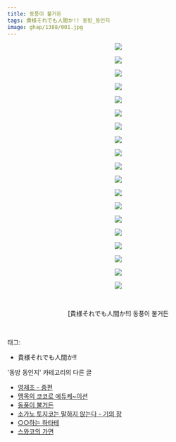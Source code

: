 ```yaml
---
title: 동풍이 불거든
tags: 貴様それでも人間か!! 동방_동인지
image: ghap/1388/001.jpg
---
```

<div class="article">
<p style="text-align: center; clear: none; float: none;"><img src="{{ site.nasurl }}/ghap/1388/001.jpg"/></p>
<p style="text-align: center; clear: none; float: none;"><img src="{{ site.nasurl }}/ghap/1388/002.jpg"/></p>
<p style="text-align: center; clear: none; float: none;"><img src="{{ site.nasurl }}/ghap/1388/003.jpg"/></p>
<p style="text-align: center; clear: none; float: none;"><img src="{{ site.nasurl }}/ghap/1388/004.jpg"/></p>
<p style="text-align: center; clear: none; float: none;"><img src="{{ site.nasurl }}/ghap/1388/005.jpg"/></p>
<p style="text-align: center; clear: none; float: none;"><img src="{{ site.nasurl }}/ghap/1388/006.jpg"/></p>
<p style="text-align: center; clear: none; float: none;"><img src="{{ site.nasurl }}/ghap/1388/007.jpg"/></p>
<p style="text-align: center; clear: none; float: none;"><img src="{{ site.nasurl }}/ghap/1388/008.jpg"/></p>
<p style="text-align: center; clear: none; float: none;"><img src="{{ site.nasurl }}/ghap/1388/009.jpg"/></p>
<p style="text-align: center; clear: none; float: none;"><img src="{{ site.nasurl }}/ghap/1388/010.jpg"/></p>
<p style="text-align: center; clear: none; float: none;"><img src="{{ site.nasurl }}/ghap/1388/011.jpg"/></p>
<p style="text-align: center; clear: none; float: none;"><img src="{{ site.nasurl }}/ghap/1388/012.jpg"/></p>
<p style="text-align: center; clear: none; float: none;"><img src="{{ site.nasurl }}/ghap/1388/013.jpg"/></p>
<p style="text-align: center; clear: none; float: none;"><img src="{{ site.nasurl }}/ghap/1388/014.jpg"/></p>
<p style="text-align: center; clear: none; float: none;"><img src="{{ site.nasurl }}/ghap/1388/015.jpg"/></p>
<p style="text-align: center; clear: none; float: none;"><img src="{{ site.nasurl }}/ghap/1388/016.jpg"/></p>
<p style="text-align: center; clear: none; float: none;"><img src="{{ site.nasurl }}/ghap/1388/017.jpg"/></p>
<p style="text-align: center; clear: none; float: none;"><img src="{{ site.nasurl }}/ghap/1388/018.jpg"/></p>
<p style="text-align: center; clear: none; float: none;"><img src="{{ site.nasurl }}/ghap/1388/019.jpg"/></p>
<p style="text-align: center; clear: none; float: none;"><br/></p>
<p style="text-align: center; clear: none; float: none;">[貴様それでも人間か!!] 동풍이 불거든</p>
<p><br/></p>
</div><div class="tagTrail">
<p>태그: </p>
<ul>
<li>貴様それでも人間か!!</li>
</ul>
</div><div class="another">
<p>'동방 동인지' 카테고리의 다른 글</p>
<ul>
<li><a href="/2016-08-07-ghap_1390">영제조 - 중편</a></li>
<li><a href="/2016-08-07-ghap_1389">맹목의 코코로 에듀케~이션</a></li>
<li><a href="/2016-08-07-ghap_1388">동풍이 불거든</a></li>
<li><a href="/2016-08-06-ghap_1387">소가노 토지코는 말하지 않는다 - 기의 장</a></li>
<li><a href="/2016-08-06-ghap_1386">○○하는 하타테</a></li>
<li><a href="/2016-08-06-ghap_1385">스와코의 가면</a></li>
</ul>
</div><div class="cb_module cb_fluid">
<div class="cb_wrt cb_profile">
</div><!-- commentList close -->
</div>